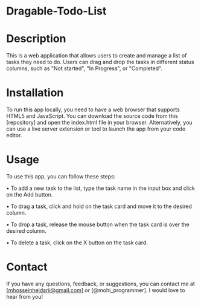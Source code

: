 # Dragable-Todo-List

# Description
This is a web application that allows users to create and manage a list of tasks they need to do. Users can drag and drop the tasks in different status columns, such as "Not started", "In Progress", or "Completed".

# Installation
To run this app locally, you need to have a web browser that supports HTML5 and JavaScript. You can download the source code from this [repository] and open the index.html file in your browser. Alternatively, you can use a live server extension or tool to launch the app from your code editor.

# Usage
To use this app, you can follow these steps:

•  To add a new task to the list, type the task name in the input box and click on the Add button.

•  To drag a task, click and hold on the task card and move it to the desired column.

•  To drop a task, release the mouse button when the task card is over the desired column.

•  To delete a task, click on the X button on the task card.

# Contact
If you have any questions, feedback, or suggestions, you can contact me at [mhosseinheidarii@gmail.com] or [@mohi_programmer]. I would love to hear from you!
